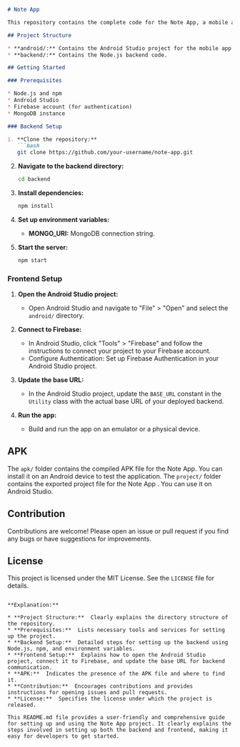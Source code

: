 ```markdown
# Note App

This repository contains the complete code for the Note App, a mobile application for creating, editing, and managing personal notes. The project includes both the Android Studio frontend and the Node.js backend.

## Project Structure

* **android/:** Contains the Android Studio project for the mobile app.
* **backend/:** Contains the Node.js backend code.

## Getting Started

### Prerequisites

* Node.js and npm
* Android Studio
* Firebase account (for authentication)
* MongoDB instance

### Backend Setup

1. **Clone the repository:**
   ```bash
   git clone https://github.com/your-username/note-app.git
   ```

2. **Navigate to the backend directory:**
   ```bash
   cd backend
   ```

3. **Install dependencies:**
   ```bash
   npm install
   ```

4. **Set up environment variables:**
   * **MONGO_URI:** MongoDB connection string. 

5. **Start the server:**
   ```bash
   npm start
   ```

### Frontend Setup

1. **Open the Android Studio project:**
   * Open Android Studio and navigate to "File" > "Open" and select the `android/` directory.

2. **Connect to Firebase:**
   * In Android Studio, click "Tools" > "Firebase" and follow the instructions to connect your project to your Firebase account.
   * Configure Authentication: Set up Firebase Authentication in your Android Studio project.

3. **Update the base URL:**
   * In the Android Studio project, update the `BASE_URL` constant in the `Utility` class with the actual base URL of your deployed backend.

4. **Run the app:**
   * Build and run the app on an emulator or a physical device.

## APK

The `apk/` folder contains the compiled APK file for the Note App. You can install it on an Android device to test the application.
The `project/` folder contains the exported project file for the Note App . You can use it on Android Studio.
## Contribution

Contributions are welcome! Please open an issue or pull request if you find any bugs or have suggestions for improvements.

## License

This project is licensed under the MIT License. See the `LICENSE` file for details.
```

**Explanation:**

* **Project Structure:**  Clearly explains the directory structure of the repository.
* **Prerequisites:**  Lists necessary tools and services for setting up the project.
* **Backend Setup:**  Detailed steps for setting up the backend using Node.js, npm, and environment variables.
* **Frontend Setup:**  Explains how to open the Android Studio project, connect it to Firebase, and update the base URL for backend communication.
* **APK:**  Indicates the presence of the APK file and where to find it.
* **Contribution:**  Encourages contributions and provides instructions for opening issues and pull requests.
* **License:**  Specifies the license under which the project is released.

This README.md file provides a user-friendly and comprehensive guide for setting up and using the Note App project. It clearly explains the steps involved in setting up both the backend and frontend, making it easy for developers to get started.
